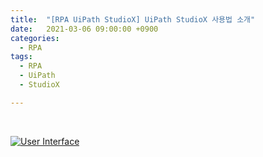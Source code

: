```yaml
---
title:  "[RPA UiPath StudioX] UiPath StudioX 사용법 소개"
date:   2021-03-06 09:00:00 +0900
categories:
  - RPA
tags:
  - RPA
  - UiPath
  - StudioX

---
```


<br>

[![User Interface](http://img.youtube.com/vi/yXYnZECh4v4/sddefault.jpg)](https://www.youtube.com/watch?v=yXYnZECh4v4)
